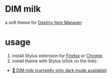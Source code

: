# DIM milk
a soft theme for [Destiny Item Manager](https://github.com/DestinyItemManager/DIM)
# usage
1. install Stylus extension for [Firefox](https://addons.mozilla.org/en-US/firefox/addon/styl-us/) or [Chrome](https://chrome.google.com/webstore/detail/stylus/clngdbkpkpeebahjckkjfobafhncgmne)
2. install theme with Stylus (click on the link):
  - [🧋 DIM milk (currently only dark mode available)](https://github.com/milkembers/DIM-milk/raw/main/DIM-milk.user.css)